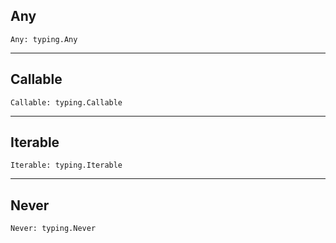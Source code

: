 

## Any

<pre class="language-python"><code><span class="source python"><span class="meta qualified-name python"><span class="meta generic-name python">Any</span></span><span class="punctuation separator annotation variable python">:</span> <span class="meta qualified-name python"><span class="meta generic-name python">typing</span><span class="punctuation accessor dot python">.</span><span class="meta generic-name python">Any</span></span></span></code></pre>

***

## Callable

<pre class="language-python"><code><span class="source python"><span class="meta qualified-name python"><span class="meta generic-name python">Callable</span></span><span class="punctuation separator annotation variable python">:</span> <span class="meta qualified-name python"><span class="meta generic-name python">typing</span><span class="punctuation accessor dot python">.</span><span class="meta generic-name python">Callable</span></span></span></code></pre>

***

## Iterable

<pre class="language-python"><code><span class="source python"><span class="meta qualified-name python"><span class="meta generic-name python">Iterable</span></span><span class="punctuation separator annotation variable python">:</span> <span class="meta qualified-name python"><span class="meta generic-name python">typing</span><span class="punctuation accessor dot python">.</span><span class="meta generic-name python">Iterable</span></span></span></code></pre>

***

## Never

<pre class="language-python"><code><span class="source python"><span class="meta qualified-name python"><span class="meta generic-name python">Never</span></span><span class="punctuation separator annotation variable python">:</span> <span class="meta qualified-name python"><span class="meta generic-name python">typing</span><span class="punctuation accessor dot python">.</span><span class="meta generic-name python">Never</span></span></span></code></pre>
